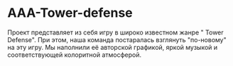 # AAA-Tower-defense

Проект представляет из себя игру в широко известном жанре " Tower Defense". При этом, наша команда постаралась взглянуть "по-новому" на эту игру. Мы наполнили её авторской графикой, яркой музыкой и соответствующей колоритной атмосферой.
